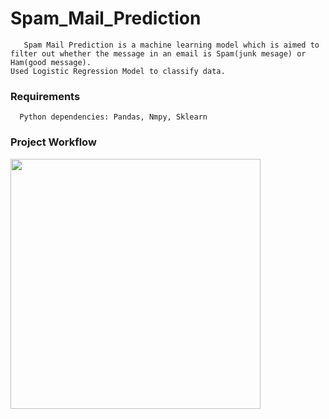 # Spam_Mail_Prediction
``` shell
   Spam Mail Prediction is a machine learning model which is aimed to filter out whether the message in an email is Spam(junk mesage) or Ham(good message).
Used Logistic Regression Model to classify data.
```
### Requirements
``` shell
  Python dependencies: Pandas, Nmpy, Sklearn
```
### Project Workflow 
<img src = "https://user-images.githubusercontent.com/92446670/198002581-e7fc6541-770f-4d21-8aec-276246473936.png" height = "400">


  
